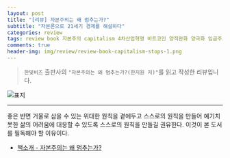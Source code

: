 ```yaml
---  
layout: post  
title: "[리뷰] 자본주의는 왜 멈추는가?"  
subtitle: "자본론으로 21세기 경제를 해설하다"  
categories: review  
tags: review book 자본주의 capitalism 4차산업혁명 비트코인 양적완화 양극화 임금주도성장론 종착지
comments: true  
header-img: img/review/review-book-capitalism-stops-1.png
---  
```

  
> `한빛비즈` 출판사의 `"자본주의는 왜 멈추는가?(한지원 저)"`를 읽고 작성한 리뷰입니다.  

![표지](https://theorydb.github.io/assets/img/review/review-book-capitalism-stops-1.png)  

---

좋은 반면 거울로 삼을 수 있는 위대한 원칙을 곁에두고 스스로의 원칙을 만들어 예기치 못한 삶의 어려움에 대응할 수 있도록 스스로의 원칙을 만들길 권유한다. 이것이 본 도서를 필독해야 할 이유이다.

* [책소개 - 자본주의는 왜 멈추는가?](http://www.yes24.com/Product/Goods/97122017)

